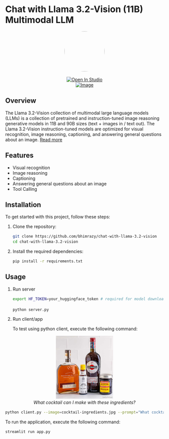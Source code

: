 # Chat with Llama 3.2-Vision (11B) Multimodal LLM
<div align="center">
<img src="https://github.com/user-attachments/assets/645d4447-eb8a-4992-9c53-8c37e904e82f" style="display: block; margin-left: auto; margin-right: auto; border-radius: 50%; width: 128px; height: 128px; object-fit: cover; "><br/>
<a target="_blank" href="https://lightning.ai/bhimrajyadav/studios/deploy-and-chat-with-llama-3-2-vision-multimodal-llm-using-litserve-lightning-fast-inference-engine">
  <img src="https://pl-bolts-doc-images.s3.us-east-2.amazonaws.com/app-2/studio-badge.svg" alt="Open In Studio"/>
</a> <br/>
<a href="https://www.youtube.com/watch?v=MS9UMCCAxW8" target="_blank">
  <img src="https://github.com/user-attachments/assets/efe4b2ef-2f02-4831-bf83-8ebd3732ebaf" alt="Image" width="640" style="width: 640px; height: auto;" />
</a>
</div>


## Overview

The Llama 3.2-Vision collection of multimodal large language models (LLMs) is a collection of pretrained and instruction-tuned image reasoning generative models in 11B and 90B sizes (text + images in / text out). The Llama 3.2-Vision instruction-tuned models are optimized for visual recognition, image reasoning, captioning, and answering general questions about an image. [Read more](https://huggingface.co/meta-llama/Llama-3.2-11B-Vision-Instruct)

## Features

- Visual recognition
- Image reasoning
- Captioning
- Answering general questions about an image
- Tool Calling

## Installation

To get started with this project, follow these steps:

1. Clone the repository:
    ```sh
    git clone https://github.com/bhimrazy/chat-with-llama-3.2-vision
    cd chat-with-llama-3.2-vision
    ```

2. Install the required dependencies:
    ```sh
    pip install -r requirements.txt
    ```

## Usage

1. Run server
    ```sh
    export HF_TOKEN=your_huggingface_token # required for model download

    python server.py
    ```

2. Run client/app

    To test using python client, execute the following command:

<div align="center">
    <img src="cocktail-ingredients.jpg" height="200" width="auto"><br>
    <i>What cocktail can I make with these ingredients?</i>
</div>


```sh
python client.py --image=cocktail-ingredients.jpg --prompt="What cocktail can I make with these ingredients?"
```
To run the application, execute the following command:
```sh
streamlit run app.py
```

